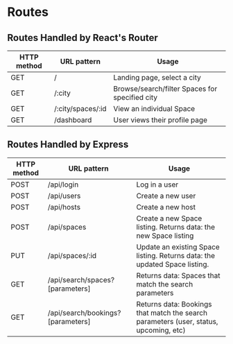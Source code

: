 # Routes

## Routes Handled by React's Router

| HTTP method | URL pattern       | Usage                                          |
|-------------|-------------------|------------------------------------------------|
| GET         | /                 | Landing page, select a city                    |
| GET         | /:city            | Browse/search/filter Spaces for specified city |
| GET         | /:city/spaces/:id | View an individual Space                       |
| GET         | /dashboard        | User views their profile page                  |

## Routes Handled by Express

| HTTP method | URL pattern                       | Usage                                                                                 |
|-------------|-----------------------------------|---------------------------------------------------------------------------------------|
| POST        | /api/login                        | Log in a user                                                                         |
| POST        | /api/users                        | Create a new user                                                                     |
| POST        | /api/hosts                        | Create a new host                                                                     |
| POST        | /api/spaces                       | Create a new Space listing. Returns data: the new Space listing                       |
| PUT         | /api/spaces/:id                   | Update an existing Space listing. Returns data: the updated Space listing.            |
| GET         | /api/search/spaces?[parameters]   | Returns data: Spaces that match the search parameters                                 |
| GET         | /api/search/bookings?[parameters] | Returns data: Bookings that match the search parameters (user, status, upcoming, etc) |